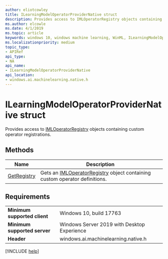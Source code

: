 ```yaml
---
author: eliotcowley
title: ILearningModelOperatorProviderNative struct
description: Provides access to IMLOperatorRegistry objects containing custom operator registrations.
ms.author: elcowle
ms.date: 4/1/2019
ms.topic: article
keywords: windows 10, windows machine learning, WinML, ILearningModelOperatorProviderNative
ms.localizationpriority: medium
topic_type:
- APIRef
api_type:
- NA
api_name:
- ILearningModelOperatorProviderNative
api_location:
- windows.ai.machinelearning.native.h
---
```


# ILearningModelOperatorProviderNative struct

Provides access to [IMLOperatorRegistry](../custom-operators/IMLOperatorRegistry.md) objects containing custom operator registrations.

## Methods

| Name | Description |
|------|-------------|
| [GetRegistry](ILearningModelOperatorProviderNative_GetRegistry.md) | Gets an [IMLOperatorRegistry](../custom-operators/IMLOperatorRegistry.md) object containing custom operator definitions. |

## Requirements

| | |
|-|-|
| **Minimum supported client** | Windows 10, build 17763 |
| **Minimum supported server** | Windows Server 2019 with Desktop Experience |
| **Header** | windows.ai.machinelearning.native.h |

[!INCLUDE [help](../../includes/get-help.md)]
